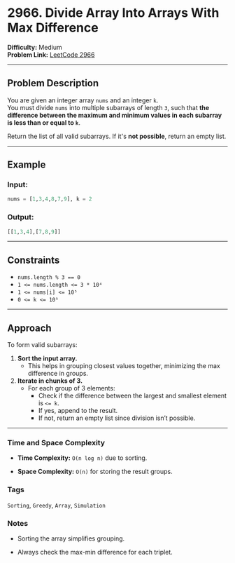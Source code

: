# 2966. Divide Array Into Arrays With Max Difference

**Difficulty:** Medium  
**Problem Link:** [LeetCode 2966](https://leetcode.com/problems/divide-array-into-arrays-with-max-difference/)

---

## Problem Description

You are given an integer array `nums` and an integer `k`.  
You must divide `nums` into multiple subarrays of length `3`, such that **the difference between the maximum and minimum values in each subarray is less than or equal to `k`**.

Return the list of all valid subarrays. If it's **not possible**, return an empty list.

---

## Example

### Input:
```python
nums = [1,3,4,8,7,9], k = 2
```

### Output:
```python
[[1,3,4],[7,8,9]]
```
---

## Constraints

- `nums.length % 3 == 0`
- `1 <= nums.length <= 3 * 10⁴`
- `1 <= nums[i] <= 10⁵`
- `0 <= k <= 10⁵`

---

## Approach

To form valid subarrays:
1. **Sort the input array.**
   - This helps in grouping closest values together, minimizing the max difference in groups.
2. **Iterate in chunks of 3.**
   - For each group of 3 elements:
     - Check if the difference between the largest and smallest element is `<= k`.
     - If yes, append to the result.
     - If not, return an empty list since division isn’t possible.

---

### Time and Space Complexity

- **Time Complexity:** `O(n log n)` due to sorting.

- **Space Complexity:** `O(n)` for storing the result groups.

### Tags

`Sorting`, `Greedy`, `Array`, `Simulation`

### Notes

- Sorting the array simplifies grouping.

- Always check the max-min difference for each triplet.